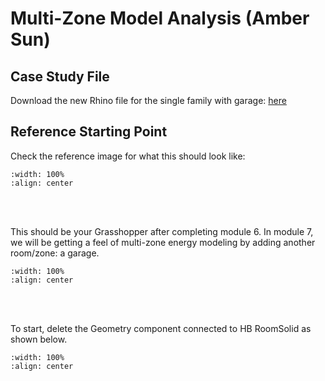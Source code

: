# Multi-Zone Model Analysis (Amber Sun)

## Case Study File
Download the new Rhino file for the single family with garage: <a href="https://github.com/gaudi369/buildingenergymodeling_workshops/blob/docs/arch134b_workshops/_downloads/single_family_shed.3dm" target="_blank">here</a> 

## Reference Starting Point
Check the reference image for what this should look like:
```{image} ../_static/multizone/multizone1_1.png
:width: 100%
:align: center
```
<br/><br/>

This should be your Grasshopper after completing module 6. In module 7, we will be getting a feel of multi-zone energy modeling by adding another room/zone: a garage. 
```{image} ../_static/multizone/multizone1_2.png
:width: 100%
:align: center
```
<br/><br/>

To start, delete the Geometry component connected to HB RoomSolid as shown below.  
```{image} ../_static/multizone/multizone1_3.png
:width: 100%
:align: center
```
